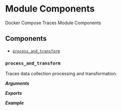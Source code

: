 # Module Components

Docker Compose Traces Module Components

## Components

- [`process_and_transform`](#process_and_transform)

### `process_and_transform`

Traces data collection processing and transformation.

***Arguments***

***Exports***

***Example***
